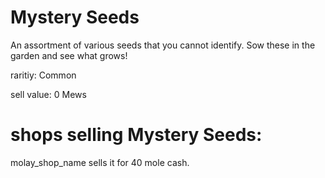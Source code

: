 # Mystery Seeds

An assortment of various seeds that you cannot identify. Sow these in the garden and see what grows!

raritiy: Common

sell value: 0 Mews

# shops selling Mystery Seeds:

molay_shop_name sells it for 40 mole cash.
